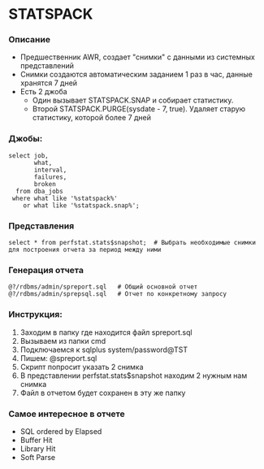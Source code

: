 # STATSPACK


### Описание
  - Предшественник AWR, создает "снимки" с данными из системных представлений
  - Снимки создаются автоматическим заданием 1 раз в час, данные хранятся 7 дней
  - Есть 2 джоба
    - Один вызывает STATSPACK.SNAP и собирает статистику.
	- Второй STATSPACK.PURGE(sysdate - 7, true). Удаляет старую статистику, которой более 7 дней


### Джобы: 
````
select job, 
       what, 
       interval, 
       failures, 
       broken
  from dba_jobs
 where what like '%statspack%' 
    or what like '%statspack.snap%';
````

### Представления 
````
select * from perfstat.stats$snapshot;  # Выбрать необходимые снимки для построения отчета за период между ними
````

### Генерация отчета
````
@?/rdbms/admin/spreport.sql   # Общий основной отчет
@?/rdbms/admin/sprepsql.sql   # Отчет по конкретному запросу
````

### Инструкция: 
  1. Заходим в папку где находится файл spreport.sql
  2. Вызываем из папки cmd 
  3. Подключаемся к sqlplus system/password@TST
  4. Пишем: @spreport.sql
  5. Скрипт попросит указать 2 снимка
  6. В представлении perfstat.stats$snapshot находим 2 нужным нам снимка
  7. Файл в отчетом будет сохранен в эту же папку



### Самое интересное в отчете
  - SQL ordered by Elapsed 
  - Buffer Hit
  - Library Hit
  - Soft Parse

